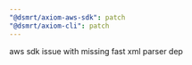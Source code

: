 ```yaml
---
"@dsmrt/axiom-aws-sdk": patch
"@dsmrt/axiom-cli": patch
---
```


aws sdk issue with missing fast xml parser dep

